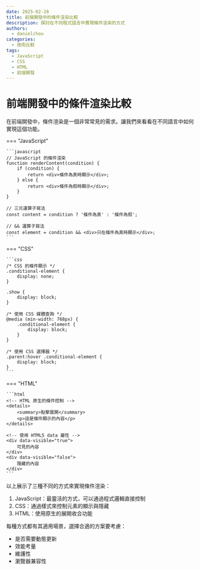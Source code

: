 ```yaml
---
date: 2025-02-28
title: 前端開發中的條件渲染比較
description: 探討在不同程式語言中實現條件渲染的方式
authors:
  - danielchou
categories:
  - 技術比較
tags:
  - JavaScript
  - CSS
  - HTML
  - 前端開發
---
```


# 前端開發中的條件渲染比較

在前端開發中，條件渲染是一個非常常見的需求。讓我們來看看在不同語言中如何實現這個功能。

<!-- more -->

=== "JavaScript"

    ```javascript
    // JavaScript 的條件渲染
    function renderContent(condition) {
        if (condition) {
            return <div>條件為真時顯示</div>;
        } else {
            return <div>條件為假時顯示</div>;
        }
    }

    // 三元運算子寫法
    const content = condition ? '條件為真' : '條件為假';

    // && 運算子寫法
    const element = condition && <div>只在條件為真時顯示</div>;
    ```

=== "CSS"

    ```css
    /* CSS 的條件顯示 */
    .conditional-element {
        display: none;
    }

    .show {
        display: block;
    }

    /* 使用 CSS 媒體查詢 */
    @media (min-width: 768px) {
        .conditional-element {
            display: block;
        }
    }

    /* 使用 CSS 選擇器 */
    .parent:hover .conditional-element {
        display: block;
    }
    ```

=== "HTML"

    ```html
    <!-- HTML 原生的條件控制 -->
    <details>
        <summary>點擊展開</summary>
        <p>這是條件顯示的內容</p>
    </details>

    <!-- 使用 HTML5 data 屬性 -->
    <div data-visible="true">
        可見的內容
    </div>
    <div data-visible="false">
        隱藏的內容
    </div>
    ```

以上展示了三種不同的方式來實現條件渲染：

1. JavaScript：最靈活的方式，可以通過程式邏輯直接控制
2. CSS：通過樣式來控制元素的顯示與隱藏
3. HTML：使用原生的展開收合功能

每種方式都有其適用場景，選擇合適的方案要考慮：

- 是否需要動態更新
- 效能考量
- 維護性
- 瀏覽器兼容性
